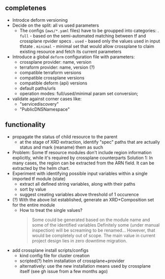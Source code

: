 ## completenes
- Introdce deform versioning
- Decide on the split: all vs used parameters
  * The configs (`aws/*.yaml` files) have to be groupped into categories:
    . `full` - based on the semi-automated matching between tf and crossplane rpvider specs
    . `used` - based only the values used in input tfstate
    . `minimal` - minimal set that would allow crossplane to claim existing resource and fetch its current parameters
- Introduce a global `deform` configuration file with parameters:
  * crossplane provider: name, version
  * terraform provider: name, version (?)
  * compatible terraform versions
  * compatible crossplane versions
  * compatible deform (api) versions
  * default paths/urls
  * operation modes: full/used/minimal param set conversion;
- validate against corner cases like:
  * "servicediscovery"
  * "PublicDNSNamespace"

## functionality
- propagate the status of child resource to the parent
  * at the stage of XRD extraction, identify "spec" paths that are actually status and mark (reaname) them as such
- Problem: Some tf resource modules don't include region information explicitly,
  while it's required by crossplane counterparts
  Solution 1:
    In many cases, the region can be extracted from the ARN field. It can be extracted by the helm chart.
- Experiment with identifying possible input variables within a single imported tf module (state)
  * extract all defined string variables, along with their paths
  * sort by value
  * suggest creating variables above threshold of 1 occurence
- (?) With the above list established, generate an XRD+Composition set for the entire module
  * How to treat the single values?
    > Some could be generated based on the module name and some of the identified variables
    > Definitely some (under manual inspection) will be screaming to be renamed...
    > However, that would be completely out of scope. The main value in current project design lies in zero downtime migration.
- add crossplane install scripts/configs
  * kind config file for cluster creation
  * scripted(?) helm installation of crossplane+provider
  * alternatively: use the new installation means used by crossplane itself (see gh issue from a few months ago)
